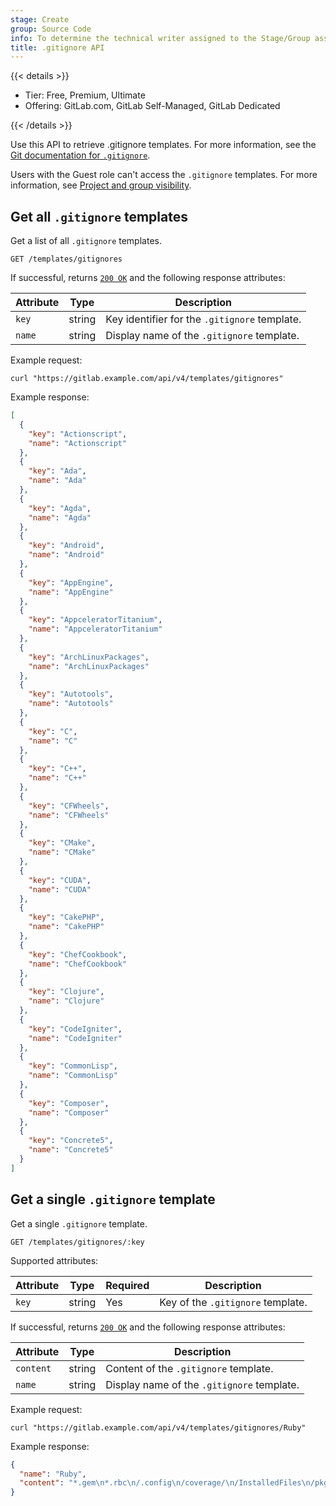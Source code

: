 ```yaml
---
stage: Create
group: Source Code
info: To determine the technical writer assigned to the Stage/Group associated with this page, see https://handbook.gitlab.com/handbook/product/ux/technical-writing/#assignments
title: .gitignore API
---
```


{{< details >}}

- Tier: Free, Premium, Ultimate
- Offering: GitLab.com, GitLab Self-Managed, GitLab Dedicated

{{< /details >}}

Use this API to retrieve .gitignore templates. For more information,
see the [Git documentation for `.gitignore`](https://git-scm.com/docs/gitignore).

Users with the Guest role can't access the `.gitignore` templates. For more information, see
[Project and group visibility](../../user/public_access.md).

## Get all `.gitignore` templates

Get a list of all `.gitignore` templates.

```plaintext
GET /templates/gitignores
```

If successful, returns [`200 OK`](../rest/troubleshooting.md#status-codes) and the following response attributes:

| Attribute | Type   | Description |
|-----------|--------|-------------|
| `key`     | string | Key identifier for the `.gitignore` template. |
| `name`    | string | Display name of the `.gitignore` template. |

Example request:

```shell
curl "https://gitlab.example.com/api/v4/templates/gitignores"
```

Example response:

```json
[
  {
    "key": "Actionscript",
    "name": "Actionscript"
  },
  {
    "key": "Ada",
    "name": "Ada"
  },
  {
    "key": "Agda",
    "name": "Agda"
  },
  {
    "key": "Android",
    "name": "Android"
  },
  {
    "key": "AppEngine",
    "name": "AppEngine"
  },
  {
    "key": "AppceleratorTitanium",
    "name": "AppceleratorTitanium"
  },
  {
    "key": "ArchLinuxPackages",
    "name": "ArchLinuxPackages"
  },
  {
    "key": "Autotools",
    "name": "Autotools"
  },
  {
    "key": "C",
    "name": "C"
  },
  {
    "key": "C++",
    "name": "C++"
  },
  {
    "key": "CFWheels",
    "name": "CFWheels"
  },
  {
    "key": "CMake",
    "name": "CMake"
  },
  {
    "key": "CUDA",
    "name": "CUDA"
  },
  {
    "key": "CakePHP",
    "name": "CakePHP"
  },
  {
    "key": "ChefCookbook",
    "name": "ChefCookbook"
  },
  {
    "key": "Clojure",
    "name": "Clojure"
  },
  {
    "key": "CodeIgniter",
    "name": "CodeIgniter"
  },
  {
    "key": "CommonLisp",
    "name": "CommonLisp"
  },
  {
    "key": "Composer",
    "name": "Composer"
  },
  {
    "key": "Concrete5",
    "name": "Concrete5"
  }
]
```

## Get a single `.gitignore` template

Get a single `.gitignore` template.

```plaintext
GET /templates/gitignores/:key
```

Supported attributes:

| Attribute | Type   | Required | Description |
|-----------|--------|----------|-------------|
| `key`     | string | Yes      | Key of the `.gitignore` template. |

If successful, returns [`200 OK`](../rest/troubleshooting.md#status-codes) and the following response attributes:

| Attribute | Type   | Description |
|-----------|--------|-------------|
| `content` | string | Content of the `.gitignore` template. |
| `name`    | string | Display name of the `.gitignore` template. |

Example request:

```shell
curl "https://gitlab.example.com/api/v4/templates/gitignores/Ruby"
```

Example response:

```json
{
  "name": "Ruby",
  "content": "*.gem\n*.rbc\n/.config\n/coverage/\n/InstalledFiles\n/pkg/\n/spec/reports/\n/spec/examples.txt\n/test/tmp/\n/test/version_tmp/\n/tmp/\n\n# Used by dotenv library to load environment variables.\n# .env\n\n## Specific to RubyMotion:\n.dat*\n.repl_history\nbuild/\n*.bridgesupport\nbuild-iPhoneOS/\nbuild-iPhoneSimulator/\n\n## Specific to RubyMotion (use of CocoaPods):\n#\n# We recommend against adding the Pods directory to your .gitignore. However\n# you should judge for yourself, the pros and cons are mentioned at:\n# https://guides.cocoapods.org/using/using-cocoapods.html#should-i-check-the-pods-directory-into-source-control\n#\n# vendor/Pods/\n\n## Documentation cache and generated files:\n/.yardoc/\n/_yardoc/\n/doc/\n/rdoc/\n\n## Environment normalization:\n/.bundle/\n/vendor/bundle\n/lib/bundler/man/\n\n# for a library or gem, you might want to ignore these files since the code is\n# intended to run in multiple environments; otherwise, check them in:\n# Gemfile.lock\n# .ruby-version\n# .ruby-gemset\n\n# unless supporting rvm < 1.11.0 or doing something fancy, ignore this:\n.rvmrc\n"
}
```

